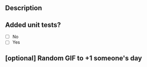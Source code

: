 ## Description

## Added unit tests?

<!-- Its preferred to have unit tests although its understable if you don't want to spend additional time -->

- [ ] No
- [ ] Yes

## [optional] Random GIF to +1 someone's day
